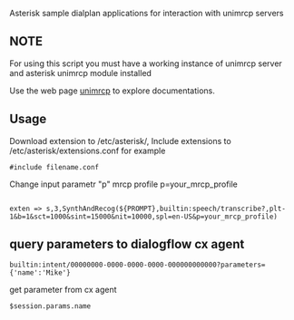 Asterisk sample dialplan applications for interaction  with unimrcp servers 

## NOTE

For using this script you must  have a working instance of unimrcp server and asterisk unimrcp module installed

Use the web page  [unimrcp](http://www.unimrcp.org/) to explore documentations.




## Usage


Download extension to  /etc/asterisk/,
Include extensions to /etc/asterisk/extensions.conf for example 
```
#include filename.conf
```

Change input parametr "p" mrcp profile p=your_mrcp_profile
```

exten => s,3,SynthAndRecog(${PROMPT},builtin:speech/transcribe?,plt-1&b=1&sct=1000&sint=15000&nit=10000,spl=en-US&p=your_mrcp_profile)

```
## query parameters to dialogflow cx agent
```
builtin:intent/00000000-0000-0000-0000-000000000000?parameters={'name':'Mike'}
```
get parameter from cx agent 
```
$session.params.name
```

